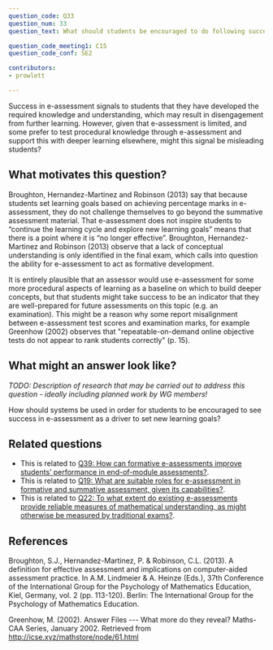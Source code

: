 ```yaml
---
question_code: Q33 
question_num: 33 
question_text: What should students be encouraged to do following success in e-assessment? 

question_code_meeting1: C15 
question_code_conf: SE2 

contributors: 
- prowlett

---
```

Success in e-assessment signals to students that they have developed the required knowledge and understanding, which may result in disengagement from further learning. However, given that e-assessment is limited, and some prefer to test procedural knowledge through e-assessment and support this with deeper learning elsewhere, might this signal be misleading students? 

## What motivates this question?

Broughton, Hernandez-Martinez and Robinson (2013) say that because students set learning goals based on achieving percentage marks in e-assessment, they do not challenge themselves to go beyond the summative assessment material. That e-assessment does not inspire students to “continue the learning cycle and explore new learning goals” means that there is a point where it is “no longer effective”. Broughton, Hernandez-Martinez and Robinson (2013) observe that a lack of conceptual understanding is only identified in the final exam, which calls into question the ability for e-assessment to act as formative development.

It is entirely plausible that an assessor would use e-assessment for some more procedural aspects of learning as a baseline on which to build deeper concepts, but that students might take success to be an indicator that they are well-prepared for future assessments on this topic (e.g. an examination). This might be a reason why some report misalignment between e-assessment test scores and examination marks, for example Greenhow (2002) observes that "repeatable-on-demand online objective tests do not appear to rank students correctly" (p. 15).

## What might an answer look like?

*TODO: Description of research that may be carried out to address this question - ideally including planned work by WG members!*

How should systems be used in order for students to be encouraged to see success in e-assessment as a driver to set new learning goals?

## Related questions

* This is related to [Q39: How can formative e-assessments improve students’ performance in end-of-module assessments?](Q39).
* This is related to [Q19: What are suitable roles for e-assessment in formative and summative assessment, given its capabilities?](Q19).
* This is related to [Q22: To what extent do existing e-assessments provide reliable measures of mathematical understanding, as might otherwise be measured by traditional exams?](Q22).

## References

Broughton, S.J., Hernandez-Martinez, P. & Robinson, C.L. (2013). A definition for effective assessment and implications on computer-aided assessment practice. In A.M. Lindmeier & A. Heinze (Eds.), 37th Conference of the International Group for the Psychology of Mathematics Education, Kiel, Germany, vol. 2 (pp. 113-120). Berlin: The International Group for the Psychology of Mathematics Education.

Greenhow, M. (2002). Answer Files --- What more do they reveal? Maths-CAA Series, January 2002. Retrieved from http://icse.xyz/mathstore/node/61.html
